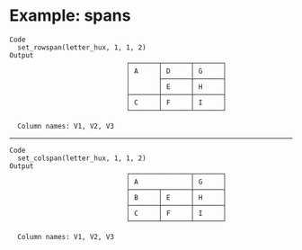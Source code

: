 # Example: spans

    Code
      set_rowspan(letter_hux, 1, 1, 2)
    Output
                                 ┌───────┬───────┬───────┐
                                 │ A     │ D     │ G     │
                                 │       ├───────┼───────┤
                                 │       │ E     │ H     │
                                 ├───────┼───────┼───────┤
                                 │ C     │ F     │ I     │
                                 └───────┴───────┴───────┘
      
      Column names: V1, V2, V3

---

    Code
      set_colspan(letter_hux, 1, 1, 2)
    Output
                                 ┌───────────────┬───────┐
                                 │ A             │ G     │
                                 ├───────┬───────┼───────┤
                                 │ B     │ E     │ H     │
                                 ├───────┼───────┼───────┤
                                 │ C     │ F     │ I     │
                                 └───────┴───────┴───────┘
      
      Column names: V1, V2, V3


